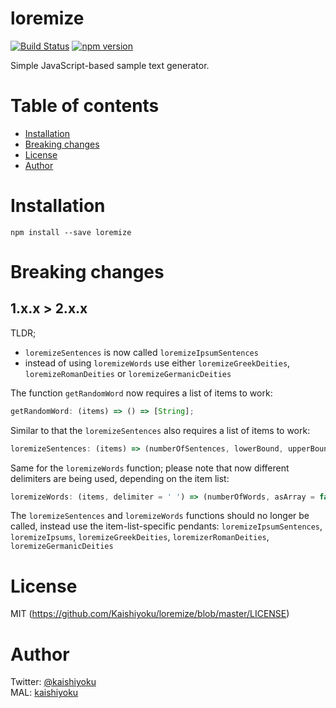 # loremize

[![Build Status](https://travis-ci.org/Kaishiyoku/loremize.svg?branch=master)](https://travis-ci.org/Kaishiyoku/loremize)
[![npm version](https://badge.fury.io/js/loremize.svg)](https://www.npmjs.com/package/loremize)

Simple JavaScript-based sample text generator.

Table of contents
=================
* [Installation](#installation)
* [Breaking changes](#breaking-changes)
* [License](#license)
* [Author](#author)

Installation
============
`npm install --save loremize`

Breaking changes
================

1.x.x > 2.x.x
-------------

TLDR;

- `loremizeSentences` is now called `loremizeIpsumSentences`
- instead of using `loremizeWords` use either `loremizeGreekDeities`, `loremizeRomanDeities` or `loremizeGermanicDeities`


The function `getRandomWord` now requires a list of items to work:  
```javascript
getRandomWord: (items) => () => [String];
```

Similar to that the `loremizeSentences` also requires a list of items to work:
```javascript
loremizeSentences: (items) => (numberOfSentences, lowerBound, upperBound, asArray = false) => [Mixed]
```

Same for the `loremizeWords` function; please note that now different delimiters are being used, depending on the item list:
```javascript
loremizeWords: (items, delimiter = ' ') => (numberOfWords, asArray = false) => [Mixed]
```

The `loremizeSentences` and `loremizeWords` functions should no longer be called, instead use the item-list-specific pendants:
`loremizeIpsumSentences`, `loremizeIpsums`, `loremizeGreekDeities`, `loremizerRomanDeities`, `loremizeGermanicDeities`

License
=======
MIT (https://github.com/Kaishiyoku/loremize/blob/master/LICENSE)


Author
======
Twitter: [@kaishiyoku](https://twitter.com/kaishiyoku)  
MAL: [kaishiyoku](https://myanimelist.net/profile/Kaishiyoku)
